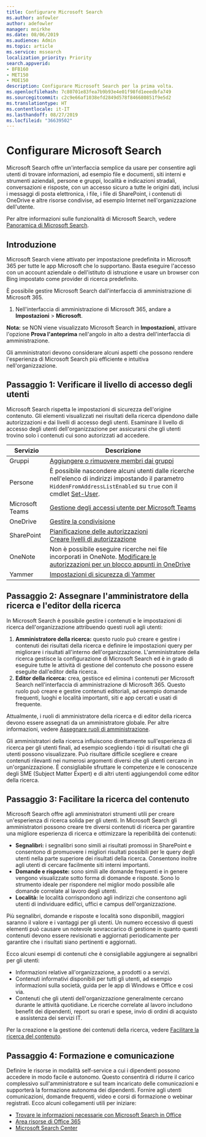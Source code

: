 ```yaml
---
title: Configurare Microsoft Search
ms.author: anfowler
author: adefowler
manager: mnirkhe
ms.date: 08/06/2019
ms.audience: Admin
ms.topic: article
ms.service: mssearch
localization_priority: Priority
search.appverid:
- BFB160
- MET150
- MOE150
description: Configurare Microsoft Search per la prima volta.
ms.openlocfilehash: 7c80701e83fea7b9b93e4e01f98fd1eeedbfa749
ms.sourcegitcommit: c2c9e66af1038efd2849d578f846680851f9e5d2
ms.translationtype: HT
ms.contentlocale: it-IT
ms.lasthandoff: 08/27/2019
ms.locfileid: "36639502"
---
```

# <a name="set-up-microsoft-search"></a>Configurare Microsoft Search

Microsoft Search offre un'interfaccia semplice da usare per consentire agli utenti di trovare informazioni, ad esempio file e documenti, siti interni e strumenti aziendali, persone e gruppi, località e indicazioni stradali, conversazioni e risposte, con un accesso sicuro a tutte le origini dati, inclusi i messaggi di posta elettronica, i file, i file di SharePoint, i contenuti di OneDrive e altre risorse condivise, ad esempio Internet nell'organizzazione dell'utente.

Per altre informazioni sulle funzionalità di Microsoft Search, vedere [Panoramica di Microsoft Search](overview-microsoft-search.md).

## <a name="get-started"></a>Introduzione

Microsoft Search viene attivato per impostazione predefinita in Microsoft 365 per tutte le app Microsoft che lo supportano. Basta eseguire l'accesso con un account aziendale o dell'istituto di istruzione e usare un browser con Bing impostato come provider di ricerca predefinito.

È possibile gestire Microsoft Search dall'interfaccia di amministrazione di Microsoft 365.

1. Nell'interfaccia di amministrazione di Microsoft 365, andare a **Impostazioni** > **Microsoft**.

**Nota:** se NON viene visualizzato Microsoft Search in **Impostazioni**, attivare l'opzione **Prova l'anteprima** nell'angolo in alto a destra dell'interfaccia di amministrazione.

Gli amministratori devono considerare alcuni aspetti che possono rendere l'esperienza di Microsoft Search più efficiente e intuitiva nell'organizzazione.

## <a name="step-1-check-access-level-of-your-users"></a>Passaggio 1: Verificare il livello di accesso degli utenti

Microsoft Search rispetta le impostazioni di sicurezza dell'origine contenuto. Gli elementi visualizzati nei risultati della ricerca dipendono dalle autorizzazioni e dai livelli di accesso degli utenti. Esaminare il livello di accesso degli utenti dell'organizzazione per assicurarsi che gli utenti trovino solo i contenuti cui sono autorizzati ad accedere.

| Servizio         | Descrizione                                                                                                                                                                                                                                         |
| --------------- | --------------------------------------------------------------------------------------------------------------------------------------------------------------------------------------------------------------------------------------------------- |
| Gruppi          | [Aggiungere o rimuovere membri dai gruppi](https://docs.microsoft.com/office365/admin/create-groups/add-or-remove-members-from-groups)                                                                                                                     |
| Persone          | È possibile nascondere alcuni utenti dalle ricerche nell'elenco di indirizzi impostando il parametro `HiddenFromAddressListEnabled` su `true` con il cmdlet [Set-User](https://docs.microsoft.com/powershell/module/exchange/users-and-groups/set-user). |
| Microsoft Teams | [Gestione degli accessi utente per Microsoft Teams](https://docs.microsoft.com/microsoftteams/user-access)                                                                                                                                                      |
| OneDrive        | [Gestire la condivisione](https://docs.microsoft.com/OneDrive/manage-sharing)                                                                                                                                                                                |
| SharePoint      | [Pianificazione delle autorizzazioni](https://docs.microsoft.com/it-IT/sharepoint/plan-your-permissions-strategy)<br> [Creare livelli di autorizzazione](https://docs.microsoft.com/it-IT/sharepoint/how-to-create-and-edit-permission-levels)                          |
| OneNote         | Non è possibile eseguire ricerche nei file incorporati in OneNote. [Modificare le autorizzazioni per un blocco appunti in OneDrive](https://support.office.com/article/B9600CCF-045A-40E6-9913-4A7EB02869A5)                                                                    |
| Yammer          | [Impostazioni di sicurezza di Yammer](https://docs.microsoft.com/Yammer/manage-security-and-compliance/yammer-security-settings)                                                                                                                               |

## <a name="step-2-assign-search-admin-and-search-editor"></a>Passaggio 2: Assegnare l'amministratore della ricerca e l'editor della ricerca

In Microsoft Search è possibile gestire i contenuti e le impostazioni di ricerca dell'organizzazione attribuendo questi ruoli agli utenti:

1. **Amministratore della ricerca:** questo ruolo può creare e gestire i contenuti dei risultati della ricerca e definire le impostazioni query per migliorare i risultati all'interno dell'organizzazione. L'amministratore della ricerca gestisce la configurazione di Microsoft Search ed è in grado di eseguire tutte le attività di gestione del contenuto che possono essere eseguite dall'editor della ricerca.
2. **Editor della ricerca:** crea, gestisce ed elimina i contenuti per Microsoft Search nell'interfaccia di amministrazione di Microsoft 365. Questo ruolo può creare e gestire contenuti editoriali, ad esempio domande frequenti, luoghi e località importanti, siti e app cercati e usati di frequente.

Attualmente, i ruoli di amministratore della ricerca e di editor della ricerca devono essere assegnati da un amministratore globale. Per altre informazioni, vedere [Assegnare ruoli di amministrazione](https://docs.microsoft.com/it-IT/office365/admin/add-users/assign-admin-roles?view=o365-worldwide).

Gli amministratori della ricerca influiscono direttamente sull'esperienza di ricerca per gli utenti finali, ad esempio scegliendo i tipi di risultati che gli utenti possono visualizzare. Può risultare difficile scegliere e creare contenuti rilevanti nei numerosi argomenti diversi che gli utenti cercano in un'organizzazione. È consigliabile sfruttare le competenze e le conoscenze degli SME (Subject Matter Expert) e di altri utenti aggiungendoli come editor della ricerca.

## <a name="step-3-make-content-easy-to-find"></a>Passaggio 3: Facilitare la ricerca del contenuto

Microsoft Search offre agli amministratori strumenti utili per creare un'esperienza di ricerca solida per gli utenti. In Microsoft Search gli amministratori possono creare tre diversi contenuti di ricerca per garantire una migliore esperienza di ricerca e ottimizzare la reperibilità dei contenuti:

- **Segnalibri:** i segnalibri sono simili ai risultati promossi in SharePoint e consentono di promuovere i migliori risultati possibili per le query degli utenti nella parte superiore dei risultati della ricerca. Consentono inoltre agli utenti di cercare facilmente siti interni importanti.
- **Domande e risposte:** sono simili alle domande frequenti e in genere vengono visualizzate sotto forma di domande e risposte. Sono lo strumento ideale per rispondere nel miglior modo possibile alle domande correlate al lavoro degli utenti.
- **Località:** le località corrispondono agli indirizzi che consentono agli utenti di individuare edifici, uffici e campus dell'organizzazione.

Più segnalibri, domande e risposte e località sono disponibili, maggiori saranno il valore e i vantaggi per gli utenti. Un numero eccessivo di questi elementi può causare un notevole sovraccarico di gestione in quanto questi contenuti devono essere revisionati e aggiornati periodicamente per garantire che i risultati siano pertinenti e aggiornati.

Ecco alcuni esempi di contenuti che è consigliabile aggiungere ai segnalibri per gli utenti:

- Informazioni relative all'organizzazione, a prodotti o a servizi.
- Contenuti informativi disponibili per tutti gli utenti, ad esempio informazioni sulla società, guida per le app di Windows e Office e così via.
- Contenuti che gli utenti dell'organizzazione generalmente cercano durante le attività quotidiane. Le ricerche correlate al lavoro includono benefit dei dipendenti, report su orari e spese, invio di ordini di acquisto e assistenza dei servizi IT.

Per la creazione e la gestione dei contenuti della ricerca, vedere [Facilitare la ricerca del contenuto](make-content-easy-to-find.md).

## <a name="step-4-training-and-communication"></a>Passaggio 4: Formazione e comunicazione

Definire le risorse in modalità self-service a cui i dipendenti possono accedere in modo facile e autonomo. Questo consentirà di ridurre il carico complessivo sull'amministratore e sul team incaricato delle comunicazioni e supporterà la formazione autonoma dei dipendenti. Fornire agli utenti comunicazioni, domande frequenti, video e corsi di formazione o webinar registrati. Ecco alcuni collegamenti utili per iniziare:

- [Trovare le informazioni necessarie con Microsoft Search in Office](https://support.office.com/article/find-what-you-need-with-microsoft-search-in-office-2457d4d8-48a8-4ad4-ab89-5a0657aa8446?ui=en-US&rs=en-US&ad=US)
- [Area risorse di Office 365](https://support.office.com/office-training-center)
- [Microsoft Search Center](https://support.office.com/it-IT/article/-working-title-microsoft-search-center-b8bf5a2c-7515-40a9-9a6a-b8ed382c86bc?ui=en-US&rs=en-US&ad=US)